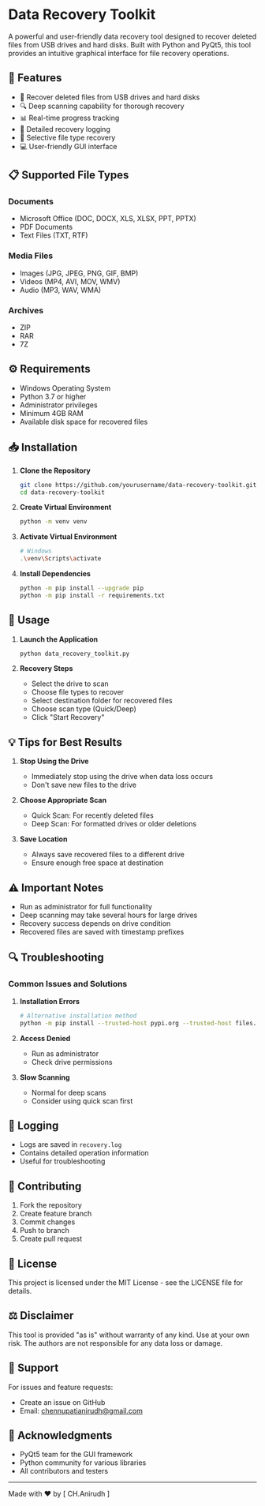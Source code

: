 # Data Recovery Toolkit

A powerful and user-friendly data recovery tool designed to recover deleted files from USB drives and hard disks. Built with Python and PyQt5, this tool provides an intuitive graphical interface for file recovery operations.

## 🚀 Features

- 📁 Recover deleted files from USB drives and hard disks
- 🔍 Deep scanning capability for thorough recovery
- 📊 Real-time progress tracking
- 📝 Detailed recovery logging
- 🎯 Selective file type recovery
- 💻 User-friendly GUI interface

## 📋 Supported File Types

### Documents
- Microsoft Office (DOC, DOCX, XLS, XLSX, PPT, PPTX)
- PDF Documents
- Text Files (TXT, RTF)

### Media Files
- Images (JPG, JPEG, PNG, GIF, BMP)
- Videos (MP4, AVI, MOV, WMV)
- Audio (MP3, WAV, WMA)

### Archives
- ZIP
- RAR
- 7Z

## ⚙️ Requirements

- Windows Operating System
- Python 3.7 or higher
- Administrator privileges
- Minimum 4GB RAM
- Available disk space for recovered files

## 📥 Installation

1. **Clone the Repository**
   ```bash
   git clone https://github.com/yourusername/data-recovery-toolkit.git
   cd data-recovery-toolkit
   ```

2. **Create Virtual Environment**
   ```bash
   python -m venv venv
   ```

3. **Activate Virtual Environment**
   ```bash
   # Windows
   .\venv\Scripts\activate
   ```

4. **Install Dependencies**
   ```bash
   python -m pip install --upgrade pip
   python -m pip install -r requirements.txt
   ```

## 🚦 Usage

1. **Launch the Application**
   ```bash
   python data_recovery_toolkit.py
   ```

2. **Recovery Steps**
   - Select the drive to scan
   - Choose file types to recover
   - Select destination folder for recovered files
   - Choose scan type (Quick/Deep)
   - Click "Start Recovery"

## 💡 Tips for Best Results

1. **Stop Using the Drive**
   - Immediately stop using the drive when data loss occurs
   - Don't save new files to the drive

2. **Choose Appropriate Scan**
   - Quick Scan: For recently deleted files
   - Deep Scan: For formatted drives or older deletions

3. **Save Location**
   - Always save recovered files to a different drive
   - Ensure enough free space at destination

## ⚠️ Important Notes

- Run as administrator for full functionality
- Deep scanning may take several hours for large drives
- Recovery success depends on drive condition
- Recovered files are saved with timestamp prefixes

## 🔍 Troubleshooting

### Common Issues and Solutions

1. **Installation Errors**
   ```bash
   # Alternative installation method
   python -m pip install --trusted-host pypi.org --trusted-host files.pythonproject.org -r requirements.txt
   ```

2. **Access Denied**
   - Run as administrator
   - Check drive permissions

3. **Slow Scanning**
   - Normal for deep scans
   - Consider using quick scan first

## 📝 Logging

- Logs are saved in `recovery.log`
- Contains detailed operation information
- Useful for troubleshooting

## 🤝 Contributing

1. Fork the repository
2. Create feature branch
3. Commit changes
4. Push to branch
5. Create pull request

## 📄 License

This project is licensed under the MIT License - see the LICENSE file for details.

## ⚖️ Disclaimer

This tool is provided "as is" without warranty of any kind. Use at your own risk. The authors are not responsible for any data loss or damage.

## 👥 Support

For issues and feature requests:
- Create an issue on GitHub
- Email: chennupatianirudh@gmail.com

## 🙏 Acknowledgments

- PyQt5 team for the GUI framework
- Python community for various libraries
- All contributors and testers

---
Made with ❤️ by [ CH.Anirudh ]
